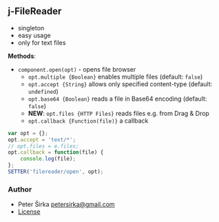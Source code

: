 ## j-FileReader

- singleton
- easy usage
- only for text files

__Methods__:
- `component.open(opt)` - opens file browser
	- `opt.multiple {Boolean}` enables multiple files (default: `false`)
	- `opt.accept {String}` allows only specified content-type (default: `undefined`)
	- `opt.base64 {Boolean}` reads a file in Base64 encoding (default: `false`)
	- __NEW__: `opt.files {HTTP Files}` reads files e.g. from Drag & Drop
	- `opt.callback {Function(file)}` a callback

```js
var opt = {};
opt.accept = 'text/*';
// opt.files = e.files;
opt.callback = function(file) {
	console.log(file);
};
SETTER('filereader/open', opt);
```

### Author

- Peter Širka <petersirka@gmail.com>
- [License](https://www.totaljs.com/license/)
